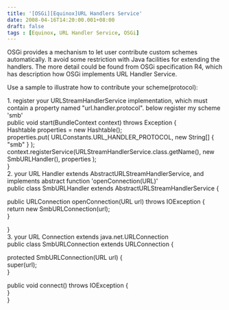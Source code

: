 ```yaml
---
title: '[OSGi][Equinox]URL Handlers Service'
date: 2008-04-16T14:20:00.001+08:00
draft: false
tags : [Equinox, URL Handler Service, OSGi]
---
```


OSGi provides a mechanism to let user contribute custom schemes automatically. It avoid some restriction with Java facilities for extending the handlers. The more detail could be found from OSGi specification R4, which has description how OSGi implements URL Handler Service.  
  
Use a sample to illustrate how to contribute your scheme(protocol):  
  
1\. register your URLStreamHandlerService implementation, which must contain a property named "url.handler.protocol". below register my scheme 'smb'  
public void start(BundleContext context) throws Exception {  
Hashtable properties = new Hashtable();  
properties.put( URLConstants.URL\_HANDLER\_PROTOCOL, new String\[\] { "smb" } );  
context.registerService(URLStreamHandlerService.class.getName(), new SmbURLHandler(), properties );  
}  
2\. your URL Handler extends AbstractURLStreamHandlerService, and implements abstract function 'openConnection(URL)'  
public class SmbURLHandler extends AbstractURLStreamHandlerService {  
  
public URLConnection openConnection(URL url) throws IOException {  
return new SmbURLConnection(url);  
}  
  
}  
3\. your URL Connection extends java.net.URLConnection  
public class SmbURLConnection extends URLConnection {  
  
protected SmbURLConnection(URL url) {  
super(url);  
}  
  
public void connect() throws IOException {  
}  
}